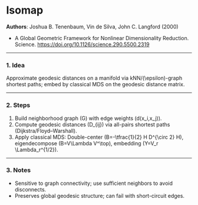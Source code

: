 # Isomap

**Authors**: Joshua B. Tenenbaum, Vin de Silva, John C. Langford (2000)
- A Global Geometric Framework for Nonlinear Dimensionality Reduction. Science. https://doi.org/10.1126/science.290.5500.2319

---

### 1. Idea
Approximate geodesic distances on a manifold via kNN/\(\epsilon\)-graph shortest paths; embed by classical MDS on the geodesic distance matrix.

---

### 2. Steps
1) Build neighborhood graph \(G\) with edge weights \(d(x_i,x_j)\).
2) Compute geodesic distances \(D_{ij}\) via all-pairs shortest paths (Dijkstra/Floyd–Warshall).
3) Apply classical MDS: Double-center \(B=-\tfrac{1}{2} H D^{\circ 2} H\), eigendecompose \(B=V\Lambda V^\top\), embedding \(Y=V_r \Lambda_r^{1/2}\).

---

### 3. Notes
- Sensitive to graph connectivity; use sufficient neighbors to avoid disconnects.
- Preserves global geodesic structure; can fail with short-circuit edges.
